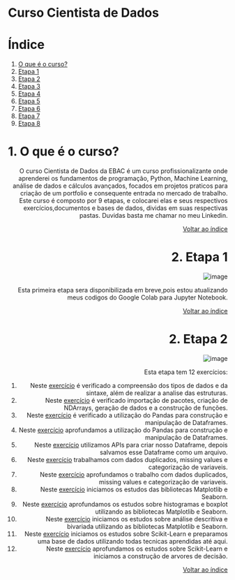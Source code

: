 # Curso Cientista de Dados

# Índice <a name="indice"></a>
1. [O que é o curso?](#0)
2. [Etapa 1](#1)
3. [Etapa 2](#2)
4. [Etapa 3](#3)
5. [Etapa 4](#4)
6. [Etapa 5](#5)
7. [Etapa 6](#6)
8. [Etapa 7](#7)
9. [Etapa 8](#8)

# 1. O que é o curso? <a name="0"></a>

<div style="text-align: right"

O curso Cientista de Dados da EBAC é um curso profissionalizante onde aprenderei os fundamentos de programação, Python, Machine Learning, análise de dados e cálculos avançados, focados em projetos praticos para criação de um portfolio e consequente entrada no mercado de trabalho. Este curso é composto por 9 etapas, e colocarei elas e seus respectivos exercícios,documentos e bases de dados, dividas em suas respectivas pastas. Duvidas basta me chamar no meu Linkedin.

[Voltar ao índice](#indice)

# 2. Etapa 1 <a name="1"></a>

<div style="text-align: right"

![image](https://github.com/Natanael-Quintiliano/Exercicios_EBAC/assets/67382637/c2c5443e-588a-410a-9197-fe9e7240fbfe)

Esta primeira etapa sera disponibilizada em breve,pois estou atualizando meus codigos do Google Colab para Jupyter Notebook.

[Voltar ao índice](#indice)

# 2. Etapa 2 <a name="2"></a>

<div style="text-align: right"

![image](https://github.com/Natanael-Quintiliano/Exercicios_EBAC/assets/67382637/fe000150-8972-4965-9bb7-916f8df0df8c)

Esta etapa tem 12 exercícios:
 1) Neste [exercício](https://github.com/Natanael-Quintiliano/Exercicios_EBAC/blob/main/Etapa_2/Exercicio_1.ipynb) é verificado a compreensão dos tipos de dados e da sintaxe, além de realizar a analise das estruturas.
 2) Neste [exercício](https://github.com/Natanael-Quintiliano/Exercicios_EBAC/blob/main/Etapa_2/Exercicio_2.ipynb) é verificado importação de pacotes, criação de NDArrays, geração de dados e a construção de funções.
 3) Neste [exercício](https://github.com/Natanael-Quintiliano/Exercicios_EBAC/blob/main/Etapa_2/Exercicio_3.ipynb) é verificado a utilização do Pandas para construção e manipulação de Dataframes.
 4) Neste [exercício](https://github.com/Natanael-Quintiliano/Exercicios_EBAC/blob/main/Etapa_2/Exercicio_4.ipynb) aprofundamos a utilização do Pandas para construção e manipulação de Dataframes. 
 5) Neste [exercício](https://github.com/Natanael-Quintiliano/Exercicios_EBAC/blob/main/Etapa_2/Exercicio_5.ipynb) utilizamos APIs para criar nosso Dataframe, depois salvamos esse Dataframe como um arquivo.
 6) Neste [exercício](https://github.com/Natanael-Quintiliano/Exercicios_EBAC/blob/main/Etapa_2/Exercicio_6.ipynb) trabalhamos com dados duplicados, missing values e categorização de variaveis.
 7) Neste [exercício](https://github.com/Natanael-Quintiliano/Exercicios_EBAC/blob/main/Etapa_2/Exercicio_7.ipynb) aprofundamos o trabalho com dados duplicados, missing values e categorização de variaveis.
 8) Neste [exercício](https://github.com/Natanael-Quintiliano/Exercicios_EBAC/blob/main/Etapa_2/Exercicio_8.ipynb) iniciamos os estudos das bibliotecas Matplotlib e Seaborn. 
 9) Neste [exercício](https://github.com/Natanael-Quintiliano/Exercicios_EBAC/blob/main/Etapa_2/Exercicio_9.ipynb) aprofundamos os estudos sobre histogramas e boxplot utilizando as bibliotecas Matplotlib e Seaborn. 
 10) Neste [exercício](https://github.com/Natanael-Quintiliano/Exercicios_EBAC/blob/main/Etapa_2/Exercicio_10.ipynb) iniciamos os estudos sobre análise descritiva e bivariada utilizando as bibliotecas Matplotlib e Seaborn. 
 11) Neste [exercício](https://github.com/Natanael-Quintiliano/Exercicios_EBAC/blob/main/Etapa_2/Exercicio_11.ipynb) iniciamos os estudos sobre Scikit-Learn e preparamos uma base de dados utilizando todas tecnicas aprendidas até aqui. 
 12) Neste [exercício](https://github.com/Natanael-Quintiliano/Exercicios_EBAC/blob/main/Etapa_2/Exercicio_12.ipynb) aprofundamos os estudos sobre Scikit-Learn e iniciamos a construção de arvores de decisão. 

[Voltar ao índice](#indice)
